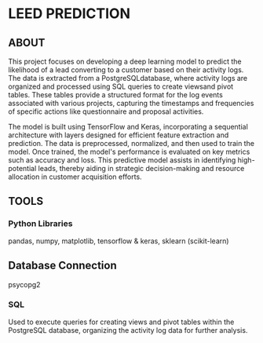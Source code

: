 
# LEED PREDICTION
## ABOUT

This project focuses on developing a deep learning model to predict the likelihood of a lead converting to a customer
based on their activity logs. The data is extracted from a PostgreSQLdatabase, where activity logs are organized and
processed using SQL queries to create viewsand pivot tables. These tables provide a structured format for the log events
associated with various projects, capturing the timestamps and frequencies of specific actions like questionnaire and 
proposal activities.

The model is built using TensorFlow and Keras, incorporating a sequential architecture with layers designed for efficient 
feature extraction and prediction. The data is preprocessed, normalized, and then used to train the model. Once trained,
the model's performance is evaluated on key metrics such as accuracy and loss. This predictive model assists in identifying
high-potential leads, thereby aiding in strategic decision-making and resource allocation in customer acquisition efforts.

## TOOLS
### Python Libraries
pandas, numpy, matplotlib, tensorflow & keras, sklearn (scikit-learn)
## Database Connection
psycopg2
### SQL
Used to execute queries for creating views and pivot tables within the PostgreSQL database, organizing the activity log data for further analysis.

